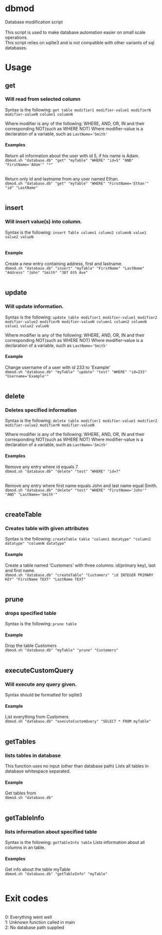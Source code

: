 # dbmod
Database modification script
<br>
<br>
This script is used to make database automation easier on small scale operations.
<br>
This script relies on sqlite3 and is not compatible with other variants of sql databases.

# Usage

## get
### Will read from selected column
Syntax is the following: `get table modifier1 modifier-value1 modifierN modifier-valueN column1 columnN`

Where modifier is any of the following: WHERE, AND, OR, IN and their corresponding NOT(such as WHERE NOT)
Where modifier-value is a declaration of a variable, such as `LastName='Smith'`

#### Examples

Return all information about the user with id 5, if his name is Adam.<br>
`dbmod.sh "database.db" "get" "myTable" "WHERE" "id=5" "AND" "FirstName='Adam'" "*"`<br><br>

Return only id and lastname from any user named Ethan.<br>
`dbmod.sh "database.db" "get" "myTable" "WHERE" "FirstName='Ethan'" "id" "LastName"`<br><br>

## insert
### Will insert value(s) into column.
Syntax is the following: `insert Table column1 column2 columnN value1 value2 valueN`<br><br>

#### Example
Create a new entry containing address, first and lastname.<br>
`dbmod.sh "database.db" "insert" "myTable" "FirstName" "LastName" "Address" "John" "Smith" "387 6th Ave"`<br><br>

## update
### Will update information.
Syntax is the following: `update table modifier1 modifier-value1 modifier2 modifier-value2 modifierN modifier-valueN column1 column2 columnN value1 value2 valueN`

Where modifier is any of the following: WHERE, AND, OR, IN and their corresponding NOT(such as WHERE NOT)
Where modifier-value is a declaration of a variable, such as `LastName='Smith'`

#### Example
Change username of a user with id 233 to 'Example'<br>
`dbmod.sh "database.db" "myTable" "update" "test" "WHERE" "id=233" "Username='Example'"`<br><br>


## delete
### Deletes specified information
Syntax is the following: `delete table modifier1 modifier-value1 modifier2 modifier-value2 modifierN modifier-valueN`

Where modifier is any of the following: WHERE, AND, OR, IN and their corresponding NOT(such as WHERE NOT)
Where modifier-value is a declaration of a variable, such as `LastName='Smith'`

#### Examples

Remove any entry where id equals 7.<br>
`dbmod.sh "database.db" "delete" "test" "WHERE" "id=7"`<br><br>

Remove any entry where first name equals John and last name equal Smith.<br>
`dbmod.sh "database.db" "delete" "test" "WHERE" "FirstName='John'" "AND" "LastName='Smith'"`<br><br>


## createTable
### Creates table with given attributes
Syntax is the following: `createTable table "column1 datatype" "column2 datatype" "columnN datatype"`

#### Example
Create a table named 'Customers' with three columns: id(primary key), last and first name. <br>
`dbmod.sh "database.db" "createTable" "Customers" "id INTEGER PRIMARY KEY" "FirstName TEXT" "LastName TEXT"`<br><br>

## prune
### drops specified table
Syntax is the following: `prune table`

#### Example
Drop the table Customers<br>
`dbmod.sh "database.db" "myTable" "prune" "Customers"`<br><br>

## executeCustomQuery
### Will execute any query given.
Syntax should be formatted for sqlite3

#### Example
List everything from Customers<br>
`dbmod.sh "database.db" "executeCustomQuery" "SELECT * FROM myTable"`<br><br>

## getTables
### lists tables in database
This function uses no input (other than database path)
Lists all tables in database whitespace separated.


#### Example
Get tables from <br>
`dbmod.sh "database.db"`<br><br>

## getTableInfo
### lists information about specified table
Syntax is the following: `getTableInfo table`
Lists information about all columns in an table.

#### Examples
Get info about the table myTable<br>
`dbmod.sh "database.db" "getTableInfo" "myTable"`<br><br>


# Exit codes
<br>
0: Everything went well<br>
1: Unknown function called in main<br>
2: No database path supplied<br>

